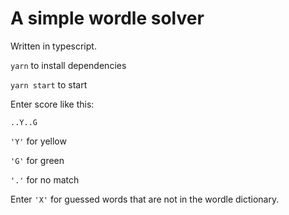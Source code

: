 # A simple wordle solver

Written in typescript.

`yarn` to install dependencies

`yarn start` to start

Enter score like this:

`..Y..G`

`'Y'` for yellow

`'G'` for green

`'.'` for no match

Enter `'X'` for guessed words that are not in the wordle dictionary.
